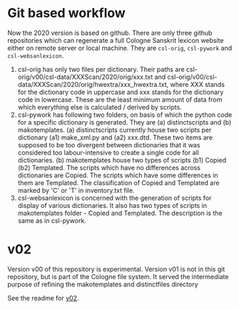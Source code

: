 # Git based workflow

Now the 2020 version is based on github.
There are only three github repositories which can regenerate a full Cologne Sanskrit lexicon website either on remote server or local machine.
They are `csl-orig`, `csl-pywork` and `csl-websanlexicon`. 

1. csl-orig has only two files per dictionary. Their paths are csl-orig/v00/csl-data/XXXScan/2020/orig/xxx.txt and csl-orig/v00/csl-data/XXXScan/2020/orig/hwextra/xxx_hwextra.txt, where XXX stands for the dictionary code in uppercase and xxx stands for the dictionary code in lowercase. These are the least minimum amount of data from which everything else is calculated / derived by scripts.
2. csl-pywork has following two folders, on basis of which the python code for a specific dictionary is generated.
They are (a) distinctscripts and (b) makotemplates. 
(a) distinctscripts currently house two scripts per dictionary (a1) make_xml.py and (a2) xxx.dtd.
These two items are supposed to be too divergent between dictionaries that it was considered too labour-intensive to create a single code for all dictionaries.
(b) makotemplates house two types of scripts (b1) Copied (b2) Templated.
The scripts which have no differences across dictionaries are Copied.
The scripts which have some differences in them are Templated.
The classification of Copied and Templated are marked by 'C' or 'T' in inventory.txt file.
3. csl-websanlexicon is concerned with the generation of scripts for display of various dictionaries.
It also has two types of scripts in makotemplates folder - Copied and Templated.
The description is the same as in csl-pywork.


# v02 
Version v00 of this repository is experimental.
Version v01 is not in this git repository, but is part of the Cologne file
system.  It served the intermediate purpose of refining the makotemplates
and distinctfiles directory

See the readme for [v02](https://github.com/sanskrit-lexicon/csl-pywork/tree/master/v02).


